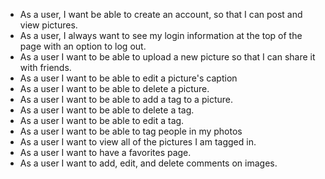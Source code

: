 * As a user, I want be able to create an account, so that I can post and view pictures.
* As a user, I always want to see my login information at the top of the page with an option to log out.
* As a user I want to be able to upload a new picture so that I can share it with friends.
* As a user I want to be able to edit a picture's caption
* As a user I want to be able to delete a picture.
* As a user I want to be able to add a tag to a picture.
* As a user I want to be able to delete a tag.
* As a user I want to be able to edit a tag.
* As a user I want to be able to tag people in my photos
* As a user I want to view all of the pictures I am tagged in.
* As a user I want to have a favorites page.
* As a user I want to add, edit, and delete comments on images.